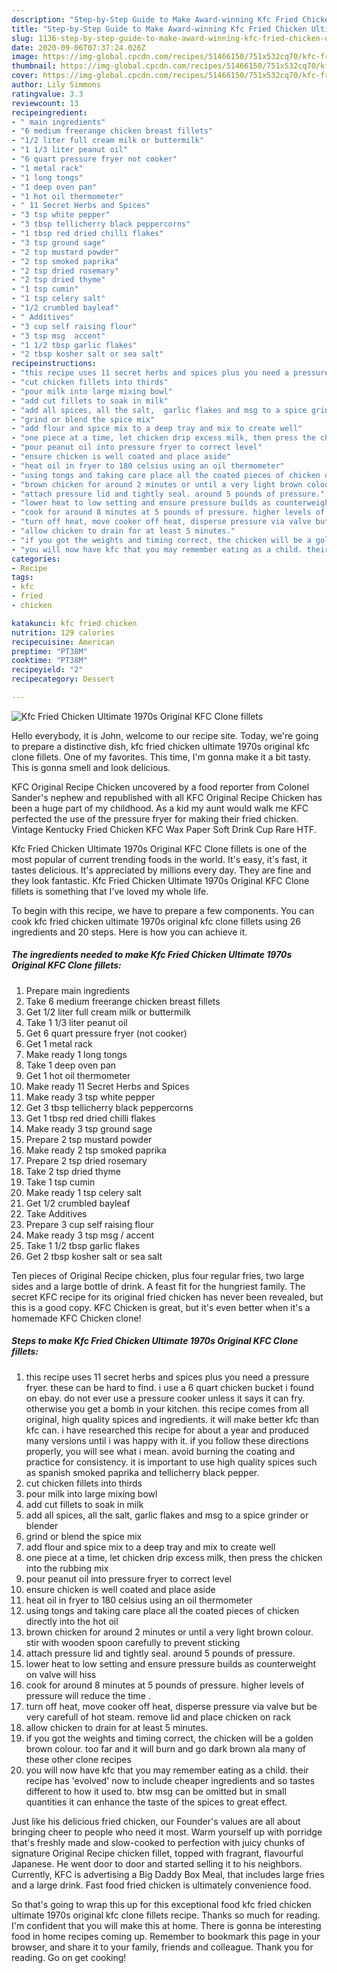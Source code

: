 ```yaml
---
description: "Step-by-Step Guide to Make Award-winning Kfc Fried Chicken Ultimate 1970s Original KFC Clone fillets"
title: "Step-by-Step Guide to Make Award-winning Kfc Fried Chicken Ultimate 1970s Original KFC Clone fillets"
slug: 1136-step-by-step-guide-to-make-award-winning-kfc-fried-chicken-ultimate-1970s-original-kfc-clone-fillets
date: 2020-09-06T07:37:24.026Z
image: https://img-global.cpcdn.com/recipes/51466150/751x532cq70/kfc-fried-chicken-ultimate-1970s-original-kfc-clone-fillets-recipe-main-photo.jpg
thumbnail: https://img-global.cpcdn.com/recipes/51466150/751x532cq70/kfc-fried-chicken-ultimate-1970s-original-kfc-clone-fillets-recipe-main-photo.jpg
cover: https://img-global.cpcdn.com/recipes/51466150/751x532cq70/kfc-fried-chicken-ultimate-1970s-original-kfc-clone-fillets-recipe-main-photo.jpg
author: Lily Simmons
ratingvalue: 3.3
reviewcount: 13
recipeingredient:
- " main ingredients"
- "6 medium freerange chicken breast fillets"
- "1/2 liter full cream milk or buttermilk"
- "1 1/3 liter peanut oil"
- "6 quart pressure fryer not cooker"
- "1 metal rack"
- "1 long tongs"
- "1 deep oven pan"
- "1 hot oil thermometer"
- " 11 Secret Herbs and Spices"
- "3 tsp white pepper"
- "3 tbsp tellicherry black peppercorns"
- "1 tbsp red dried chilli flakes"
- "3 tsp ground sage"
- "2 tsp mustard powder"
- "2 tsp smoked paprika"
- "2 tsp dried rosemary"
- "2 tsp dried thyme"
- "1 tsp cumin"
- "1 tsp celery salt"
- "1/2 crumbled bayleaf"
- " Additives"
- "3 cup self raising flour"
- "3 tsp msg  accent"
- "1 1/2 tbsp garlic flakes"
- "2 tbsp kosher salt or sea salt"
recipeinstructions:
- "this recipe uses 11 secret herbs and spices plus you need a pressure fryer. these can be hard to find. i use a 6 quart chicken bucket i found on ebay. do not ever use a pressure cooker unless it says it can fry. otherwise you get a bomb in your kitchen. this recipe comes from all original, high quality spices and ingredients. it will make better kfc than kfc can. i have researched this recipe for about a year and produced many versions until i was happy with it. if you follow these directions properly, you will see what i mean. avoid burning the coating and practice for consistency. it is important to use high quality spices such as spanish smoked paprika and tellicherry black pepper."
- "cut chicken fillets into thirds"
- "pour milk into large mixing bowl"
- "add cut fillets to soak in milk"
- "add all spices, all the salt,  garlic flakes and msg to a spice grinder or blender"
- "grind or blend the spice mix"
- "add flour and spice mix to a deep tray and mix to create well"
- "one piece at a time, let chicken drip excess milk, then press the chicken into the rubbing mix"
- "pour peanut oil into pressure fryer to correct level"
- "ensure chicken is well coated and place aside"
- "heat oil in fryer to 180 celsius using an oil thermometer"
- "using tongs and taking care place all the coated pieces of chicken directly into the hot oil"
- "brown chicken for around 2 minutes or until a very light brown colour. stir with wooden spoon carefully to prevent sticking"
- "attach pressure lid and tightly seal. around 5 pounds of pressure."
- "lower heat to low setting and ensure pressure builds as counterweight on valve will hiss"
- "cook for around 8 minutes at 5 pounds of pressure. higher levels of pressure will reduce the time ."
- "turn off heat, move cooker off heat, disperse pressure via valve but be very carefull of hot steam. remove lid and place chicken on rack"
- "allow chicken to drain for at least 5 minutes."
- "if you got the weights and timing correct, the chicken will be a golden brown colour. too far and it will burn and go dark brown ala many of these other clone recipes"
- "you will now have kfc that you may remember eating as a child. their recipe has &#39;evolved&#39; now to include cheaper ingredients and so tastes different to how it used to. btw msg can be omitted but in small quantities it can enhance the taste of the spices to great effect."
categories:
- Recipe
tags:
- kfc
- fried
- chicken

katakunci: kfc fried chicken 
nutrition: 129 calories
recipecuisine: American
preptime: "PT38M"
cooktime: "PT38M"
recipeyield: "2"
recipecategory: Dessert

---
```



![Kfc Fried Chicken Ultimate 1970s Original KFC Clone fillets](https://img-global.cpcdn.com/recipes/51466150/751x532cq70/kfc-fried-chicken-ultimate-1970s-original-kfc-clone-fillets-recipe-main-photo.jpg)

Hello everybody, it is John, welcome to our recipe site. Today, we're going to prepare a distinctive dish, kfc fried chicken ultimate 1970s original kfc clone fillets. One of my favorites. This time, I'm gonna make it a bit tasty. This is gonna smell and look delicious.

KFC Original Recipe Chicken uncovered by a food reporter from Colonel Sander&#39;s nephew and republished with all KFC Original Recipe Chicken has been a huge part of my childhood. As a kid my aunt would walk me KFC perfected the use of the pressure fryer for making their fried chicken. Vintage Kentucky Fried Chicken KFC Wax Paper Soft Drink Cup Rare HTF.

Kfc Fried Chicken Ultimate 1970s Original KFC Clone fillets is one of the most popular of current trending foods in the world. It's easy, it's fast, it tastes delicious. It's appreciated by millions every day. They are fine and they look fantastic. Kfc Fried Chicken Ultimate 1970s Original KFC Clone fillets is something that I've loved my whole life.


To begin with this recipe, we have to prepare a few components. You can cook kfc fried chicken ultimate 1970s original kfc clone fillets using 26 ingredients and 20 steps. Here is how you can achieve it.

<!--inarticleads1-->

##### The ingredients needed to make Kfc Fried Chicken Ultimate 1970s Original KFC Clone fillets:

1. Prepare  main ingredients
1. Take 6 medium freerange chicken breast fillets
1. Get 1/2 liter full cream milk or buttermilk
1. Take 1 1/3 liter peanut oil
1. Get 6 quart pressure fryer (not cooker)
1. Get 1 metal rack
1. Make ready 1 long tongs
1. Take 1 deep oven pan
1. Get 1 hot oil thermometer
1. Make ready  11 Secret Herbs and Spices
1. Make ready 3 tsp white pepper
1. Get 3 tbsp tellicherry black peppercorns
1. Get 1 tbsp red dried chilli flakes
1. Make ready 3 tsp ground sage
1. Prepare 2 tsp mustard powder
1. Make ready 2 tsp smoked paprika
1. Prepare 2 tsp dried rosemary
1. Take 2 tsp dried thyme
1. Take 1 tsp cumin
1. Make ready 1 tsp celery salt
1. Get 1/2 crumbled bayleaf
1. Take  Additives
1. Prepare 3 cup self raising flour
1. Make ready 3 tsp msg / accent
1. Take 1 1/2 tbsp garlic flakes
1. Get 2 tbsp kosher salt or sea salt


Ten pieces of Original Recipe chicken, plus four regular fries, two large sides and a large bottle of drink. A feast fit for the hungriest family. The secret KFC recipe for its original fried chicken has never been revealed, but this is a good copy. KFC Chicken is great, but it&#39;s even better when it&#39;s a homemade KFC Chicken clone! 

<!--inarticleads2-->

##### Steps to make Kfc Fried Chicken Ultimate 1970s Original KFC Clone fillets:

1. this recipe uses 11 secret herbs and spices plus you need a pressure fryer. these can be hard to find. i use a 6 quart chicken bucket i found on ebay. do not ever use a pressure cooker unless it says it can fry. otherwise you get a bomb in your kitchen. this recipe comes from all original, high quality spices and ingredients. it will make better kfc than kfc can. i have researched this recipe for about a year and produced many versions until i was happy with it. if you follow these directions properly, you will see what i mean. avoid burning the coating and practice for consistency. it is important to use high quality spices such as spanish smoked paprika and tellicherry black pepper.
1. cut chicken fillets into thirds
1. pour milk into large mixing bowl
1. add cut fillets to soak in milk
1. add all spices, all the salt,  garlic flakes and msg to a spice grinder or blender
1. grind or blend the spice mix
1. add flour and spice mix to a deep tray and mix to create well
1. one piece at a time, let chicken drip excess milk, then press the chicken into the rubbing mix
1. pour peanut oil into pressure fryer to correct level
1. ensure chicken is well coated and place aside
1. heat oil in fryer to 180 celsius using an oil thermometer
1. using tongs and taking care place all the coated pieces of chicken directly into the hot oil
1. brown chicken for around 2 minutes or until a very light brown colour. stir with wooden spoon carefully to prevent sticking
1. attach pressure lid and tightly seal. around 5 pounds of pressure.
1. lower heat to low setting and ensure pressure builds as counterweight on valve will hiss
1. cook for around 8 minutes at 5 pounds of pressure. higher levels of pressure will reduce the time .
1. turn off heat, move cooker off heat, disperse pressure via valve but be very carefull of hot steam. remove lid and place chicken on rack
1. allow chicken to drain for at least 5 minutes.
1. if you got the weights and timing correct, the chicken will be a golden brown colour. too far and it will burn and go dark brown ala many of these other clone recipes
1. you will now have kfc that you may remember eating as a child. their recipe has &#39;evolved&#39; now to include cheaper ingredients and so tastes different to how it used to. btw msg can be omitted but in small quantities it can enhance the taste of the spices to great effect.


Just like his delicious fried chicken, our Founder&#39;s values are all about bringing cheer to people who need it most. Warm yourself up with porridge that&#39;s freshly made and slow-cooked to perfection with juicy chunks of signature Original Recipe chicken fillet, topped with fragrant, flavourful Japanese. He went door to door and started selling it to his neighbors. Currently, KFC is advertising a Big Daddy Box Meal, that includes large fries and a large drink. Fast food fried chicken is ultimately convenience food. 

So that's going to wrap this up for this exceptional food kfc fried chicken ultimate 1970s original kfc clone fillets recipe. Thanks so much for reading. I'm confident that you will make this at home. There is gonna be interesting food in home recipes coming up. Remember to bookmark this page in your browser, and share it to your family, friends and colleague. Thank you for reading. Go on get cooking!
